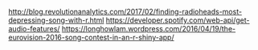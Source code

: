 http://blog.revolutionanalytics.com/2017/02/finding-radioheads-most-depressing-song-with-r.html
https://developer.spotify.com/web-api/get-audio-features/
https://longhowlam.wordpress.com/2016/04/19/the-eurovision-2016-song-contest-in-an-r-shiny-app/
